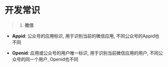 # 开发常识

> 1. **微信**

- **Appid**: 公众号的应用标识, 用于识别当前的微信应用, 不同公众号的Appid也不同

- **Openid**:  应用或公众号的用户唯一标识, 用于识别当前微信应用的用户, 不同公众号的同一个用户, Openid也不同